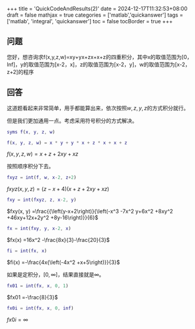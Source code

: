 +++
title = 'QuickCodeAndResults(2)'
date = 2024-12-17T11:32:53+08:00
draft = false
mathjax = true
categories = ['matlab','quickanswer']
tags = ['matlab', 'integral', 'quickanswer']
toc = false
tocBorder = true
+++


## 问题
您好，想咨询求f(x,y,z,w)=xy+yx+zx+x+z的四重积分，其中x的取值范围为[0，Inf]，y的取值范围为[x-2，x]，z的取值范围为[x-2，y]，w的取值范围为[x-2，z+2]的程序


## 回答
这道题看起来非常简单，用手都能算出来，依次按照$w, z, y, z$的方式积分就行。

但是我们更加通用一点。考虑采用符号积分的方式解决。


```matlab
syms f(x, y, z, w)
```


```matlab
f(x, y, z, w) = x * y + y * x + z * x + x + z
```




$f(x, y, z, w) =x+z+2xy+xz$



按照顺序积分下去。


```matlab
fxyz = int(f, w, x-2, z+2)
```




$fxyz(x, y, z) ={\left(z-x+4\right)}{\left(x+z+2xy+xz\right)}$




```matlab
fxy = int(fxyz, z, x-2, y)
```




$fxy(x, y) =\frac{{\left(y-x+2\right)}{\left(-x^3 -7x^2 y+6x^2 +8xy^2 +46xy+12x+2y^2 +8y-16\right)}}{6}$




```matlab
fx = int(fxy, y, x-2, x)
```




$fx(x) =16x^2 -\frac{8x}{3}-\frac{20}{3}$




```matlab
fi = int(fx, x)
```




$fi(x) =-\frac{4x{\left(-4x^2 +x+5\right)}}{3}$



如果是定积分，$[0, \infty]$，结果直接就是$\infty$。


```matlab
fx01 = int(fx, x, 0, 1)
```




$fx01 =-\frac{8}{3}$




```matlab
fx0i = int(fx, x, 0, inf)
```




$fx0i =\infty$


